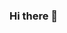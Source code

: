 ### Hi there 👋

<!--
**majd132/majd132** is a ✨ _special_ ✨ repository because its `README.md` (this file) appears on your GitHub profile.
Hejjjj pows
Here are some ideas to get you started:

- 🔭 I’m currently working on ...
- 🌱 I’m currently learning ...
- 👯 I’m looking to collaborate on ...
- 🤔 I’m looking for help with ...
- 💬 Ask me about ...
- 📫 How to reach me: ...
- 😄 Pronouns: ...
- ⚡ Fun fact: ...
-->
